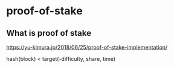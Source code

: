 # proof-of-stake

## What is proof of stake

https://yu-kimura.jp/2018/06/25/proof-of-stake-implementation/

hash(block) < target(-difficulty, share, time)